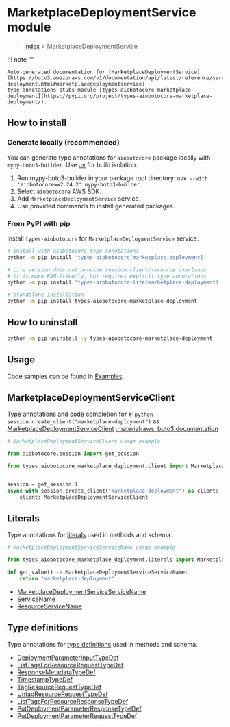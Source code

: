 # MarketplaceDeploymentService module

> [Index](../README.md) > MarketplaceDeploymentService


!!! note ""

    Auto-generated documentation for [MarketplaceDeploymentService](https://boto3.amazonaws.com/v1/documentation/api/latest/reference/services/marketplace-deployment.html#marketplacedeploymentservice)
    type annotations stubs module [types-aiobotocore-marketplace-deployment](https://pypi.org/project/types-aiobotocore-marketplace-deployment/).

## How to install

### Generate locally (recommended)

You can generate type annotations for `aiobotocore` package locally with `mypy-boto3-builder`.
Use [uv](https://docs.astral.sh/uv/getting-started/installation/) for build isolation.

1. Run mypy-boto3-builder in your package root directory: `uvx --with 'aiobotocore==2.24.2' mypy-boto3-builder`
1. Select `aiobotocore` AWS SDK.
1. Add `MarketplaceDeploymentService` service.
1. Use provided commands to install generated packages.



### From PyPI with pip

Install `types-aiobotocore` for `MarketplaceDeploymentService` service.

```bash
# install with aiobotocore type annotations
python -m pip install 'types-aiobotocore[marketplace-deployment]'

# Lite version does not provide session.client/resource overloads
# it is more RAM-friendly, but requires explicit type annotations
python -m pip install 'types-aiobotocore-lite[marketplace-deployment]'

# standalone installation
python -m pip install types-aiobotocore-marketplace-deployment
```



## How to uninstall

```bash
python -m pip uninstall -y types-aiobotocore-marketplace-deployment
```

## Usage

Code samples can be found in [Examples](./usage.md).

## MarketplaceDeploymentServiceClient

Type annotations and code completion for  `#!python session.create_client("marketplace-deployment")` as [MarketplaceDeploymentServiceClient](./client.md)
[:material-aws: boto3 documentation](https://boto3.amazonaws.com/v1/documentation/api/latest/reference/services/marketplace-deployment.html#MarketplaceDeploymentService.Client)

```python
# MarketplaceDeploymentServiceClient usage example

from aiobotocore.session import get_session

from types_aiobotocore_marketplace_deployment.client import MarketplaceDeploymentServiceClient


session = get_session()
async with session.create_client("marketplace-deployment") as client:
    client: MarketplaceDeploymentServiceClient
```








## Literals

Type annotations for [literals](./literals.md) used in methods and schema.

```python
# MarketplaceDeploymentServiceServiceName usage example

from types_aiobotocore_marketplace_deployment.literals import MarketplaceDeploymentServiceServiceName

def get_value() -> MarketplaceDeploymentServiceServiceName:
    return "marketplace-deployment"
```

- [MarketplaceDeploymentServiceServiceName](./literals.md#marketplacedeploymentserviceservicename)
- [ServiceName](./literals.md#servicename)
- [ResourceServiceName](./literals.md#resourceservicename)




## Type definitions

Type annotations for [type definitions](./type_defs.md) used in methods and schema.

- [DeploymentParameterInputTypeDef](./type_defs.md#deploymentparameterinputtypedef)
- [ListTagsForResourceRequestTypeDef](./type_defs.md#listtagsforresourcerequesttypedef)
- [ResponseMetadataTypeDef](./type_defs.md#responsemetadatatypedef)
- [TimestampTypeDef](./type_defs.md#timestamptypedef)
- [TagResourceRequestTypeDef](./type_defs.md#tagresourcerequesttypedef)
- [UntagResourceRequestTypeDef](./type_defs.md#untagresourcerequesttypedef)
- [ListTagsForResourceResponseTypeDef](./type_defs.md#listtagsforresourceresponsetypedef)
- [PutDeploymentParameterResponseTypeDef](./type_defs.md#putdeploymentparameterresponsetypedef)
- [PutDeploymentParameterRequestTypeDef](./type_defs.md#putdeploymentparameterrequesttypedef)

